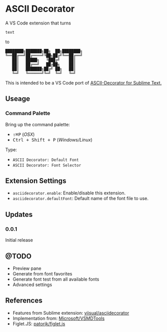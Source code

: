 # ASCII Decorator

A VS Code extension that turns

```
text
```

to 

```
████████╗███████╗██╗  ██╗████████╗
╚══██╔══╝██╔════╝╚██╗██╔╝╚══██╔══╝
   ██║   █████╗   ╚███╔╝    ██║   
   ██║   ██╔══╝   ██╔██╗    ██║   
   ██║   ███████╗██╔╝ ██╗   ██║   
   ╚═╝   ╚══════╝╚═╝  ╚═╝   ╚═╝   
```

This is intended to be a VS Code port of [ASCII-Decorator for Sublime Text.](https://github.com/viisual/ASCII-Decorator)

## Useage

### Command Palette

Bring up the command palette:

* <kbd>⇧⌘P</kbd> (*OSX*)
* <kbd>Ctrl + Shift + P</kbd> (*Windows/Linux*)

Type:

* `ASCII Decorator: Default Font`
* `ASCII Decorator: Font Selector`

## Extension Settings

* `asciidecorator.enable`: Enable/disable this extension.
* `asciidecorator.defaultFont`:  Default name of the font file to use.

## Updates

### 0.0.1

Initial release

## @TODO

* Preview pane
* Generate from font favorites
* Generate font test from all available fonts
* Advanced settings

## References

* Features from Sublime extension: [viisual/asciidecorator](https://github.com/viisual/ASCII-Decorator)
* Implementation from: [Microsoft/VSMDTools](https://github.com/Microsoft/vscode-MDTools)
* Figlet.JS: [patorjk/figlet.js](https://github.com/patorjk/figlet.js)